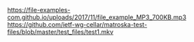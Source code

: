 https://file-examples-com.github.io/uploads/2017/11/file_example_MP3_700KB.mp3
https://github.com/ietf-wg-cellar/matroska-test-files/blob/master/test_files/test1.mkv
